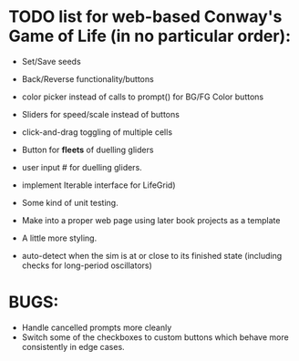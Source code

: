 # TODO list for web-based Conway's Game of Life (in no particular order):

* Set/Save seeds 
* Back/Reverse functionality/buttons

* color picker instead of calls to prompt() for BG/FG Color buttons
* Sliders for speed/scale instead of buttons
* click-and-drag toggling of multiple cells
* Button for **fleets** of duelling gliders 
* user input # for duelling gliders.
* implement Iterable interface for LifeGrid)
* Some kind of unit testing. 
* Make into a proper web page using later book projects as a template
* A little more styling.
* auto-detect when the sim is at or close to its finished state (including checks for long-period oscillators)

# BUGS:

* Handle cancelled prompts more cleanly
* Switch some of the checkboxes to custom buttons which behave more consistently in edge cases.

